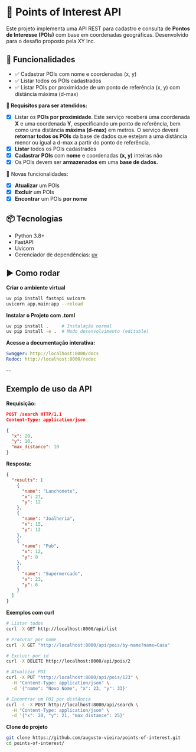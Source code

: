 # 📍 Points of Interest API

Este projeto implementa uma API REST para cadastro e consulta de **Pontos de Interesse (POIs)** com base em coordenadas geográficas. Desenvolvido para o desafio proposto pela XY Inc.

## 🚀 Funcionalidades

- ✅ Cadastrar POIs com nome e coordenadas (x, y)
- ✅ Listar todos os POIs cadastrados
- ✅ Listar POIs por proximidade de um ponto de referência (x, y) com distância máxima (d-max)

**📝 Requisitos para ser atendidos:**
- [x] Listar os **POIs por proximidade**. Este serviço receberá uma coordenada **X** e uma coordenada **Y**, especificando um ponto de referência, bem como uma distância **máxima (d-max)** em metros. O serviço deverá **retornar todos os POIs** da base de dados que estejam a uma distância menor ou igual a d-max a partir do ponto de referência.
- [x] **Listar** todos os POIs cadastrados
- [x] **Cadastrar POIs** com **nome** e coordenadas **(x, y)** inteiras não 
- [x] Os POIs devem ser **armazenados** em uma **base de dados.**

📝 Novas funcionalidades:
- [x] **Atualizar** um POIs
- [x] **Excluir** um POIs
- [x] **Encontrar** um POIs **por nome**

## 📦 Tecnologias

- Python 3.8+
- FastAPI
- Uvicorn
- Gerenciador de dependências: [uv](https://github.com/astral-sh/uv)

## ▶️ Como rodar
**Criar o ambiente virtual**
```bash
uv pip install fastapi uvicorn
uvicorn app.main:app --reload
```

**Instalar o Projeto com .toml**
```bash
uv pip install .     # Instalação normal
uv pip install -e .  # Modo desenvolvimento (editable)
```

**Acesse a documentação interativa:**
```yaml
Swagger: http://localhost:8000/docs
Redoc: http://localhost:8000/redoc
```
--
## Exemplo de uso da API
**Requisição:**
```json
POST /search HTTP/1.1
Content-Type: application/json

{
  "x": 20,
  "y": 10,
  "max_distance": 10
}
```

**Resposta:**
```json
{
  "results": [
    {
      "name": "Lanchonete",
      "x": 27,
      "y": 12
    },
    {
      "name": "Joalheria",
      "x": 15,
      "y": 12
    },
    {
      "name": "Pub",
      "x": 12,
      "y": 8
    },
    {
      "name": "Supermercado",
      "x": 23,
      "y": 6
    }
  ]
}
```

**Exemplos com curl**
```bash
# Listar todos 
curl -X GET http://localhost:8000/api/list

# Procurar por nome
curl -X GET "http://localhost:8000/api/pois/by-name?name=Casa"

# Excluir por id
curl -X DELETE http://localhost:8000/api/pois/2   

# Atualizar POI
curl -X PUT "http://localhost:8000/api/pois/123" \
  -H "Content-Type: application/json" \
  -d '{"name": "Novo Nome", "x": 23, "y": 33}'

# Encontrar um POI por distância
curl -s -X POST http://localhost:8000/api/search \
  -H "Content-Type: application/json" \
  -d '{"x": 20, "y": 21, "max_distance": 25}'
```

**Clone do projeto**
```bash
git clone https://github.com/augusto-vieira/points-of-interest.git
cd points-of-interest/
```
